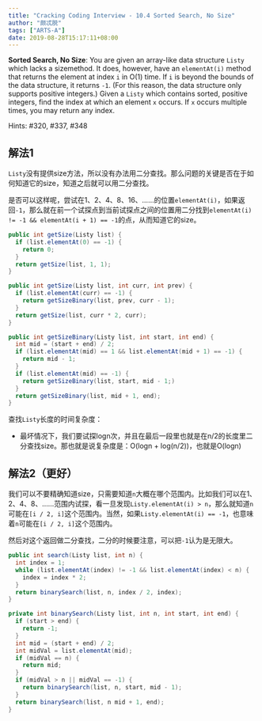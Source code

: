 ```yaml
---
title: "Cracking Coding Interview - 10.4 Sorted Search, No Size"
author: "颇忒脱"
tags: ["ARTS-A"]
date: 2019-08-28T15:17:11+08:00
---
```


<!--more-->

**Sorted Search, No Size**: You are given an array-like data structure `Listy` which lacks a sizemethod. It does, however, have an `elementAt(i)` method that returns the element at index `i` in O(1) time. If `i` is beyond the bounds of the data structure, it returns `-1`. (For this reason, the data structure only supports positive integers.) Given a `Listy` which contains sorted, positive integers, find the index at which an element `x` occurs. If `x` occurs multiple times, you may return any index.

Hints: #320, #337, #348

## 解法1

`Listy`没有提供size方法，所以没有办法用二分查找。那么问题的关键是否在于如何知道它的size，知道之后就可以用二分查找。

是否可以这样呢，尝试在1、2、4、8、16、……的位置`elementAt(i)`，如果返回`-1`，那么就在前一个试探点到当前试探点之间的位置用二分找到`elementAt(i) != -1 && elementAt(i + 1) == -1`的点，从而知道它的size。

```java
public int getSize(Listy list) {
  if (list.elementAt(0) == -1) {
    return 0;
  }
  return getSize(list, 1, 1);
}

public int getSize(Listy list, int curr, int prev) {
  if (list.elementAt(curr) == -1) {
    return getSizeBinary(list, prev, curr - 1);
  }
  return getSize(list, curr * 2, curr);
}

public int getSizeBinary(Listy list, int start, int end) {
  int mid = (start + end) / 2;
  if (list.elementAt(mid) == 1 && list.elementAt(mid + 1) == -1) {
    return mid - 1;
  }
  if (list.elementAt(mid) == -1) {
    return getSizeBinary(list, start, mid - 1;)
  }
  return getSizeBinary(list, mid + 1, end);
}
```

查找`Listy`长度的时间复杂度：

* 最坏情况下，我们要试探logn次，并且在最后一段里也就是在n/2的长度里二分查找size。那也就是说复杂度是：O(logn + log(n/2))，也就是O(logn)

## 解法2（更好）

我们可以不要精确知道size，只需要知道`n`大概在哪个范围内。比如我们可以在1、2、4、8、……范围内试探，看一旦发现`Listy.elementAt(i) > n`，那么就知道`n`可能在`[i / 2, i]`这个范围内。当然，如果`Listy.elementAt(i) == -1`，也意味着`n`可能在`[i / 2, i]`这个范围内。

然后对这个返回做二分查找，二分的时候要注意，可以把`-1`认为是无限大。

```java
public int search(Listy list, int n) {
  int index = 1;
  while (list.elementAt(index) != -1 && list.elementAt(index) < n) {
    index = index * 2;
  }
  return binarySearch(list, n, index / 2, index);
}

private int binarySearch(Listy list, int n, int start, int end) {
  if (start > end) {
    return -1;
  }
  int mid = (start + end) / 2;
  int midVal = list.elementAt(mid);
  if (midVal == n) {
    return mid;
  }
  if (midVal > n || midVal == -1) {
    return binarySearch(list, n, start, mid - 1);
  }
  return binarySearch(list, n mid + 1, end);
}
```

